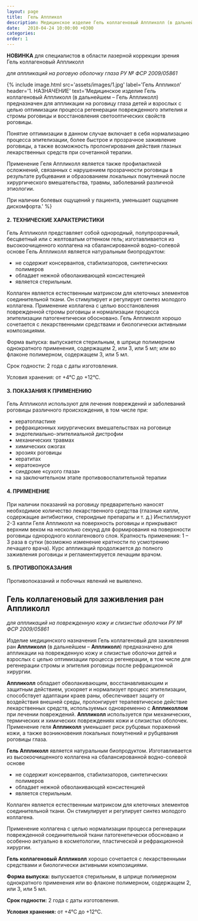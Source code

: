 ```yaml
---
layout: page
title:  Гель Аппликол
description: Медицинское изделие Гель коллагеновый Аппликолл (в дальнейшем – Гель Аппликолл) предназначен для аппликации на роговицу глаза детей и взрослых с целью оптимизации процесса регенерации поврежденного эпителия и стромы роговицы и восстановления светооптических свойств роговицы.
date:   2010-04-24 10:00:00 +0300
categories:
order: 1
---
```


**НОВИНКА** для специалистов в области лазерной коррекции зрения
Гель коллагеновый Аппликолл

*для аппликаций на роговую оболочку глаза РУ № ФСР 2009/05861*

{% include image.html src='assets/images/1.jpg'
  label='Гель Аппликол'
  header='1. НАЗНАЧЕНИЕ' 
  text='Медицинское изделие Гель коллагеновый Аппликолл (в дальнейшем – Гель Аппликолл) предназначен для аппликации на роговицу глаза детей и взрослых с целью оптимизации процесса регенерации поврежденного эпителия и стромы роговицы и восстановления светооптических свойств роговицы. 

Понятие оптимизации в данном случае включает в себя нормализацию процесса эпителизации, более быстрое и прозрачное заживление роговицы, а также возможность пролонгирования действия глазных лекарственных средств при сочетанной терапии.

Применение Геля Аппликолл является также профилактикой осложнений, связанных с нарушением прозрачности роговицы в результате рубцевания и образованием локальных помутнений после хирургического вмешательства, травмы, заболеваний различной этиологии.

При наличии болевых ощущений у пациента, уменьшает ощущение дискомфорта.'
%}
 
#### 2. ТЕХНИЧЕСКИЕ ХАРАКТЕРИСТИКИ
Гель Аппликолл представляет собой однородный, полупрозрачный, бесцветный или с желтоватым оттенком гель; изготавливается из высокоочищенного коллагена на сбалансированной водно-солевой основе
Гель Аппликолл является натуральным биопродуктом:
  * не содержит консервантов, стабилизаторов, синтетических полимеров
  * обладает нежной обволакивающей консистенцией
  * является стерильным.

Коллаген является естественным матриксом для клеточных элементов соединительной ткани. Он стимулирует и регулирует синтез молодого коллагена. Применение коллагена с целью восстановления поврежденной стромы роговицы и нормализации процесса эпителизации патогенетически обосновано. 
Гель Аппликолл хорошо сочетается с лекарственными средствами и биологически активными композициями.

Форма выпуска: выпускается стерильным, в шприце полимерном однократного применения, содержащем 2, или 3, или 5 мл;  или во флаконе полимерном, содержащем 3, или 5 мл.

Срок годности: 2 года с даты изготовления.

Условия хранения: от +4°С до +12°С.

#### 3. ПОКАЗАНИЯ К ПРИМЕНЕНИЮ
Гель Аппликолл используют для лечения повреждений и заболеваний роговицы различного происхождения, в том числе при:
  * кератопластике
  * рефракционных хирургических вмешательствах на роговице
  * эндотелиально-эпителиальной дистрофии
  * механических травмах
  * химических ожогах
  * эрозиях роговицы
  * кератитах
  * кератоконусе
  * синдроме «сухого глаза»
  * на заключительном этапе противовоспалительной терапии

#### 4. ПРИМЕНЕНИЕ
При наличии показаний на роговицу предварительно наносят необходимое количество лекарственного средства (глазные капли, содержащие антибиотики, стероидные препараты и т. д.)
Инстиллируют 2-3 капли Геля Аппликолл на поверхность роговицы и прикрывают верхним веком на несколько секунд для формирования на поверхности роговицы однородного коллагенового слоя.
Кратность применения: 1 – 3 раза в сутки (возможно изменение кратности по усмотрению лечащего врача). Курс аппликаций продолжается до полного заживления роговицы и регламентируется лечащим врачом.

#### 5. ПРОТИВОПОКАЗАНИЯ
Противопоказаний и побочных явлений не выявлено.
 
## Гель коллагеновый для заживления ран Аппликолл
*для аппликаций на поврежденную кожу и слизистые оболочки РУ № ФСР 2009/05861*

Изделие медицинского назначения Гель коллагеновый для заживления ран **Аппликолл** (в дальнейшем – **Аппликолл**) предназначено для аппликации на поврежденную кожу и слизистые оболочки детей и взрослых с целью оптимизации процесса регенерации, в том числе для регенерации стромы и эпителия роговицы после рефракционной хирургии.
 
**Аппликолл** обладает обволакивающим, восстанавливающим и защитным действием, ускоряет и нормализует процесс эпителизации, способствует адаптации краев раны, обеспечивает защиту от воздействия внешней среды, пролонгирует терапевтическое действие лекарственных средств, используемых одновременно с **Аппликоллом** при лечении повреждений.
**Аппликолл** используется при механических, термических и химических повреждениях кожи и слизистых оболочек.
Применение геля **Аппликолл** уменьшает риск рубцовых поражений кожи, а также возникновения локальных помутнений и рубцевания роговицы глаза.

**Гель Аппликолл** является натуральным биопродуктом. Изготавливается из высокоочищенного коллагена на сбалансированной водно-солевой основе

* не содержит консервантов, стабилизаторов, синтетических полимеров
* обладает нежной обволакивающей консистенцией
* является стерильным.

Коллаген является естественным матриксом для клеточных элементов соединительной ткани. Он стимулирует и регулирует синтез молодого коллагена.

Применение коллагена с целью нормализации процесса регенерации поврежденной соединительной ткани патогенетически обосновано и особенно актуально в косметологии, пластической и рефракционной хирургии.

**Гель коллагеновый Аппликолл** хорошо сочетается с лекарственными средствами и биологически активными композициями.

**Форма выпуска:** выпускается стерильным, в шприце полимерном однократного применения или во флаконе полимерном, содержащем 2, или 3, или 5 мл.

**Срок годности:** 2 года с даты изготовления.

**Условия хранения:** от +4°С до +12°С.
